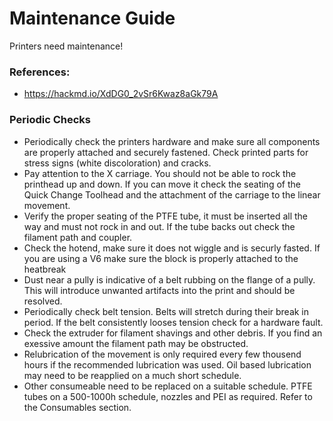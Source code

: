 # Maintenance Guide

Printers need maintenance!

### References:

* https://hackmd.io/XdDG0_2vSr6Kwaz8aGk79A

### Periodic Checks

* Periodically check the printers hardware and make sure all components are properly attached and securely fastened. Check printed parts for stress signs (white discoloration) and cracks.
* Pay attention to the X carriage. You should not be able to rock the printhead up and down. If you can move it check the seating of the Quick Change Toolhead and the attachment of the carriage to the linear movement.
* Verify the proper seating of the PTFE tube, it must be inserted all the way and must not rock in and out. If the tube backs out check the filament path and coupler.
* Check the hotend, make sure it does not wiggle and is securly fasted. If you are using a V6 make sure the block is properly attached to the heatbreak
* Dust near a pully is indicative of a belt rubbing on the flange of a pully. This will introduce unwanted artifacts into the print and should be resolved.
* Periodically check belt tension. Belts will stretch during their break in period. If the belt consistently looses tension check for a hardware fault.
* Check the extruder for filament shavings and other debris. If you find an exessive amount the filament path may be obstructed.
* Relubrication of the movement is only required every few thousend hours if the recommended lubrication was used. Oil based lubrication may need to be reapplied on a much short schedule.
* Other consumeable need to be replaced on a suitable schedule. PTFE tubes on a 500-1000h schedule, nozzles and PEI as required. Refer to the Consumables section.

